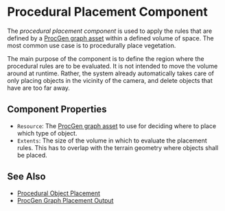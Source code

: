 # Procedural Placement Component

The *procedural placement component* is used to apply the rules that are defined by a [ProcGen graph asset](procgen-graph-asset.md) within a defined volume of space. The most common use case is to procedurally place vegetation.

The main purpose of the component is to define the region where the procedural rules are to be evaluated. It is not intended to move the volume around at runtime. Rather, the system already automatically takes care of only placing objects in the vicinity of the camera, and delete objects that have are too far away.

## Component Properties

* `Resource`: The [ProcGen graph asset](procgen-graph-asset.md) to use for deciding where to place which type of object.
* `Extents`: The size of the volume in which to evaluate the placement rules. This has to overlap with the terrain geometry where objects shall be placed.

## See Also

* [Procedural Object Placement](procedural-object-placement.md)
* [ProcGen Graph Placement Output](procgen-graph-output-placement.md)
